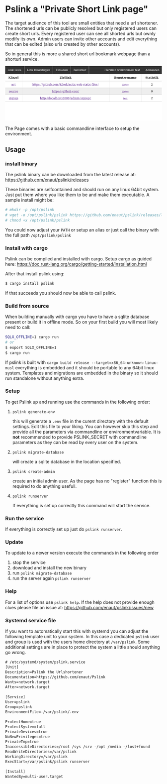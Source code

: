# Pslink a "Private Short Link page"

The target audience of this tool are small entities that need a url shortener. The shortened urls can be publicly resolved but only registered users can create short urls. Every registered user can see all shorted urls but ownly modify its own. Admin users can invite other accounts and edit everything that can be edited (also urls created by other accounts).

So in general this is more a shared short url bookmark webpage than a shorturl service.

![Screenshot](./doc/img/pslinkscreenshot.png)

The Page comes with a basic commandline interface to setup the environment.

## Usage

### install binary

The pslink binary can be downloaded from the latest release at: https://github.com/enaut/pslink/releases

These binaries are selfcontained and should run on any linux 64bit system. Just put them where you like them to be and make them executable. A sample install might be:

```bash
# mkdir -p /opt/pslink
# wget -o /opt/pslink/pslink https://github.com/enaut/pslink/releases/latest/download/pslink.linux.64bit
# chmod +x /opt/pslink/pslink
```

You could now adjust your `PATH` or setup an alias or just call the binary with the full path `/opt/pslink/pslink`

### Install with cargo

Pslink can be compiled and installed with cargo. Setup cargo as guided here: https://doc.rust-lang.org/cargo/getting-started/installation.html

After that install pslink using:

```bash
$ cargo install pslink
```

If that succeeds you should now be able to call pslink.

### Build from source

When building manually with cargo you have to have a sqlite database present or build it in offline mode. So on your first build you will most likely need to call:

```bash
SQLX_OFFLINE=1 cargo run
# or
$ export SQLX_OFFLINE=1
$ cargo run
```

If pslink is built with `cargo build release --target=x86_64-unknown-linux-musl` everything is embedded and it should be portable to any 64bit linux system.
Templates and migrations are embedded in the binary so it should run standalone without anything extra.

### Setup

To get Pslink up and running use the commands in the following order:

1. `pslink generate-env`

    this will generate a `.env` file in the curent directory with the default settings. Edit this file to your liking. You can however skip this step and provide all the parameters via commandline or environmentvariable. It is **not** recommended to provide PSLINK_SECRET with commandline parameters as they can be read by every user on the system.
2. `pslink migrate-database`

    will create a sqlite database in the location specified.
3. `pslink create-admin`

    create an initial admin user. As the page has no "register" function this is required to do anything usefull.
4. `pslink runserver`

    If everything is set up correctly this command will start the service.

### Run the service

If everything is correctly set up just do `pslink runserver`.

### Update

To update to a newer version execute the commands in the following order

1. stop the service
2. download and install the new binary
3. run `pslink migrate-database`
4. run the server again `pslink runserver`

### Help

For a list of options use `pslink help`. If the help does not provide enough clues please file an issue at: https://github.com/enaut/pslink/issues/new

### Systemd service file

If you want to automatically start this with systemd you can adjust the following template unit to your system. In this case a dedicated `pslink` user and group is used with the users home directory at `/var/pslink`. Some additional settings are in place to protect the system a little should anything go wrong.

```systemd
# /etc/systemd/system/pslink.service
[Unit]
Description=Pslink the Urlshortener
Documentation=https://github.com/enaut/Pslink
Wants=network.target
After=network.target

[Service]
User=pslink
Group=pslink
EnvironmentFile=-/var/pslink/.env

ProtectHome=true
ProtectSystem=full
PrivateDevices=true
NoNewPrivileges=true
PrivateTmp=true
InaccessibleDirectories=/root /sys /srv -/opt /media -/lost+found
ReadWriteDirectories=/var/pslink
WorkingDirectory=/var/pslink
ExecStart=/var/pslink/pslink runserver

[Install]
WantedBy=multi-user.target
```
